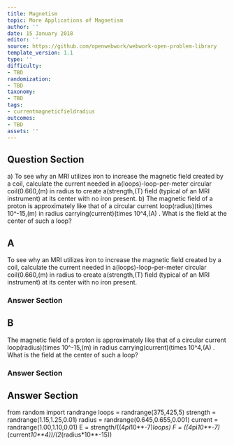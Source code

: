 ```yaml
---
title: Magnetism
topic: More Applications of Magnetism
author: ''
date: 15 January 2018
editor: ''
source: https://github.com/openwebwork/webwork-open-problem-library
template_version: 1.1
type: ''
difficulty:
- TBD
randomization:
- TBD
taxonomy:
- TBD
tags:
- currentmagneticfieldradius
outcomes:
- TBD
assets: ''
---
```


## Question Section 

a) To see why an MRI utilizes iron to increase the magnetic field created by a coil, calculate the current needed in a(loops)-loop-per-meter circular coil(0.660,(m) in radius to create a(strength,(T) field (typical of an MRI instrument) at its center with no iron present.
b) The magnetic field of a proton is approximately like that of a circular current loop(radius)(times 10^-15,(m) in radius carrying(current)(times 10^4,(A) . What is the field at the center of such a loop?

## A
To see why an MRI utilizes iron to increase the magnetic field created by a coil, calculate the current needed in a(loops)-loop-per-meter circular coil(0.660,(m) in radius to create a(strength,(T) field (typical of an MRI instrument) at its center with no iron present.
### Answer Section
## B
The magnetic field of a proton is approximately like that of a circular current loop(radius)(times 10^-15,(m) in radius carrying(current)(times 10^4,(A) . What is the field at the center of such a loop?
### Answer Section


## Answer Section

from random import randrange
loops = randrange(375,425,5)
strength = randrange(1.15,1.25,0.01)
radius = randrange(0.645,0.655,0.001)
current = randrange(1.00,1.10,0.01)
E = strength/((4*pi*10**-7)*loops)
F = ((4*pi*10**-7)*(current*10**4))/(2*(radius*10**-15))
